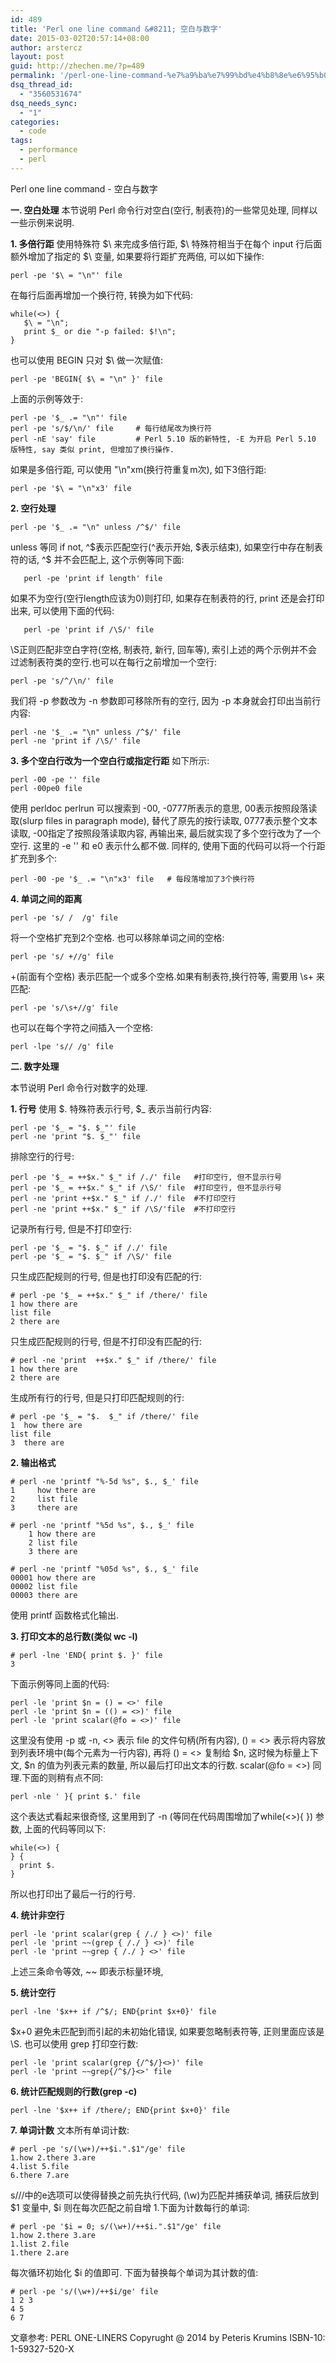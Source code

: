```yaml
---
id: 489
title: 'Perl one line command &#8211; 空白与数字'
date: 2015-03-02T20:57:14+08:00
author: arstercz
layout: post
guid: http://zhechen.me/?p=489
permalink: '/perl-one-line-command-%e7%a9%ba%e7%99%bd%e4%b8%8e%e6%95%b0%e5%ad%97/'
dsq_thread_id:
  - "3560531674"
dsq_needs_sync:
  - "1"
categories:
  - code
tags:
  - performance
  - perl
---
```

Perl one line command - 空白与数字

<strong>一. 空白处理</strong>
本节说明 Perl 命令行对空白(空行, 制表符)的一些常见处理, 同样以一些示例来说明.

<strong>1. 多倍行距</strong>
使用特殊符 $\ 来完成多倍行距, $\ 特殊符相当于在每个 input 行后面额外增加了指定的 $\ 变量, 如果要将行距扩充两倍, 可以如下操作:
```
perl -pe '$\ = "\n"' file
```
在每行后面再增加一个换行符, 转换为如下代码:
```
while(<>) {
   $\ = "\n";
   print $_ or die "-p failed: $!\n";
}
```

<!--more-->


也可以使用 BEGIN 只对 $\ 做一次赋值:
```
perl -pe 'BEGIN{ $\ = "\n" }' file
``` 
上面的示例等效于:
```
perl -pe '$_ .= "\n"' file
perl -pe 's/$/\n/' file     # 每行结尾改为换行符
perl -nE 'say' file         # Perl 5.10 版的新特性, -E 为开启 Perl 5.10 版特性, say 类似 print, 但增加了换行操作.
```

如果是多倍行距, 可以使用 "\n"xm(换行符重复m次), 如下3倍行距:
```
perl -pe '$\ = "\n"x3' file
```

<strong>2. 空行处理</strong>

```
perl -pe '$_ .= "\n" unless /^$/' file
```
unless 等同 if not, ^$表示匹配空行(^表示开始, $表示结束), 如果空行中存在制表符的话, ^$ 并不会匹配上, 这个示例等同下面:
```
   perl -pe 'print if length' file
```
如果不为空行(空行length应该为0)则打印, 如果存在制表符的行, print 还是会打印出来, 可以使用下面的代码:
```
   perl -pe 'print if /\S/' file 
```
\S正则匹配非空白字符(空格, 制表符, 新行, 回车等), 索引上述的两个示例并不会过滤制表符类的空行.也可以在每行之前增加一个空行:
```
perl -pe 's/^/\n/' file
```
我们将 -p 参数改为 -n 参数即可移除所有的空行, 因为 -p 本身就会打印出当前行内容:
```
perl -ne '$_ .= "\n" unless /^$/' file
perl -ne 'print if /\S/' file
```

<strong>3. 多个空白行改为一个空白行或指定行距</strong>
如下所示:
```
perl -00 -pe '' file
perl -00pe0 file
```
使用 perldoc perlrun 可以搜索到 -00, -0777所表示的意思, 00表示按照段落读取(slurp files in paragraph mode), 替代了原先的按行读取, 0777表示整个文本读取, -00指定了按照段落读取内容, 再输出来, 最后就实现了多个空行改为了一个空行. 这里的 -e '' 和 e0 表示什么都不做.
同样的, 使用下面的代码可以将一个行距扩充到多个:
```
perl -00 -pe '$_ .= "\n"x3' file   # 每段落增加了3个换行符
```

<strong>4. 单词之间的距离</strong>
```
perl -pe 's/ /  /g' file
```
将一个空格扩充到2个空格. 也可以移除单词之间的空格:
```
perl -pe 's/ +//g' file
```
 +(前面有个空格) 表示匹配一个或多个空格.如果有制表符,换行符等, 需要用 \s+ 来匹配:
```
perl -pe 's/\s+//g' file
```
也可以在每个字符之间插入一个空格:
```
perl -lpe 's// /g' file
```

<strong>二. 数字处理</strong>

本节说明 Perl 命令行对数字的处理.

<strong>1. 行号</strong>
使用 $. 特殊符表示行号, $_ 表示当前行内容:
```
perl -pe '$_ = "$. $_"' file
perl -ne 'print "$. $_"' file
```

排除空行的行号:
```
perl -pe '$_ = ++$x." $_" if /./' file   #打印空行, 但不显示行号
perl -pe '$_ = ++$x." $_" if /\S/' file  #打印空行, 但不显示行号
perl -ne 'print ++$x." $_" if /./' file  #不打印空行
perl -ne 'print ++$x." $_" if /\S/'file  #不打印空行
```
记录所有行号, 但是不打印空行:
```
perl -pe '$_ = "$. $_" if /./' file
perl -pe '$_ = "$. $_" if /\S/' file
```
只生成匹配规则的行号, 但是也打印没有匹配的行:
```
# perl -pe '$_ = ++$x." $_" if /there/' file
1 how there are
list file
2 there are
```
只生成匹配规则的行号, 但是不打印没有匹配的行:
```
# perl -ne 'print  ++$x." $_" if /there/' file
1 how there are
2 there are
```
生成所有行的行号, 但是只打印匹配规则的行:
```
# perl -pe '$_ = "$.  $_" if /there/' file
1  how there are
list file
3  there are
```

<strong>2. 输出格式</strong>
```
# perl -ne 'printf "%-5d %s", $., $_' file
1     how there are
2     list file
3     there are

# perl -ne 'printf "%5d %s", $., $_' file
    1 how there are
    2 list file
    3 there are

# perl -ne 'printf "%05d %s", $., $_' file
00001 how there are
00002 list file
00003 there are
```
使用 printf 函数格式化输出.

<strong>3. 打印文本的总行数(类似 wc -l)</strong>
```
# perl -lne 'END{ print $. }' file
3
```
下面示例等同上面的代码:
```
perl -le 'print $n = () = <>' file
perl -le 'print $n = (() = <>)' file
perl -le 'print scalar(@fo = <>)' file
```
这里没有使用 -p 或 -n, <> 表示 file 的文件句柄(所有内容), () = <> 表示将内容放到列表环境中(每个元素为一行内容), 再将 () = <> 复制给 $n, 这时候为标量上下文, $n 的值为列表元素的数量, 所以最后打印出文本的行数.  scalar(@fo = <>) 同理.下面的则稍有点不同:
```
perl -nle ' }{ print $.' file
```
这个表达式看起来很奇怪, 这里用到了 -n (等同在代码周围增加了while(<>){ }) 参数, 上面的代码等同以下:
```
while(<>) {
} {
  print $.
}
```
所以也打印出了最后一行的行号.

<strong>4. 统计非空行</strong>
```
perl -le 'print scalar(grep { /./ } <>)' file
perl -le 'print ~~(grep { /./ } <>)' file
perl -le 'print ~~grep { /./ } <>' file
```
上述三条命令等效, ~~ 即表示标量环境,

<strong>5. 统计空行</strong>
```
perl -lne '$x++ if /^$/; END{print $x+0}' file
```
$x+0 避免未匹配到而引起的未初始化错误, 如果要忽略制表符等, 正则里面应该是 \S. 也可以使用 grep 打印空行数:
```
perl -le 'print scalar(grep {/^$/}<>)' file
perl -le 'print ~~grep{/^$/}<>' file
```

<strong>6. 统计匹配规则的行数(grep -c)</strong>
```
perl -lne '$x++ if /there/; END{print $x+0}' file
```

<strong>7. 单词计数</strong>
文本所有单词计数:
```
# perl -pe 's/(\w+)/++$i.".$1"/ge' file
1.how 2.there 3.are
4.list 5.file
6.there 7.are
```
s///中的e选项可以使得替换之前先执行代码, (\w)为匹配并捕获单词, 捕获后放到 $1 变量中, $i 则在每次匹配之前自增 1.下面为计数每行的单词:
```
# perl -pe '$i = 0; s/(\w+)/++$i.".$1"/ge' file
1.how 2.there 3.are
1.list 2.file
1.there 2.are
```
每次循环初始化 $i 的值即可. 下面为替换每个单词为其计数的值:
```
# perl -pe 's/(\w+)/++$i/ge' file
1 2 3
4 5
6 7
```

文章参考: PERL ONE-LINERS Copyrught @ 2014 by Peteris Krumins ISBN-10: 1-59327-520-X